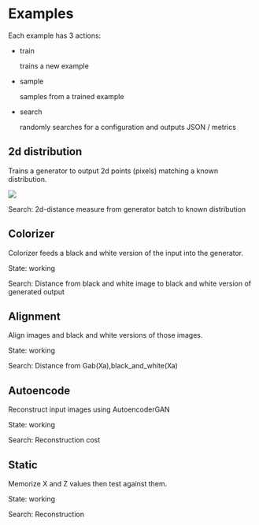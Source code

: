 # Examples

Each example has 3 actions:

* train

  trains a new example

* sample

  samples from a trained example

* search

  randomly searches for a configuration and outputs JSON / metrics

## 2d distribution

Trains a generator to output 2d points \(pixels\) matching a known distribution.

![](https://j.gifs.com/NxRKnD.gif)

Search: 2d-distance measure from generator batch to known distribution

## Colorizer

Colorizer feeds a black and white version of the input into the generator.

State: working

Search: Distance from black and white image to black and white version of generated output

## Alignment

Align images and black and white versions of those images.

State: working

Search: Distance from Gab\(Xa\),black\_and\_white\(Xa\)

## Autoencode

Reconstruct input images using AutoencoderGAN

State: working

Search: Reconstruction cost

## Static

Memorize X and Z values then test against them.

State: working

Search: Reconstruction

